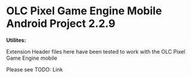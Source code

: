# OLC Pixel Game Engine Mobile Android Project 2.2.9
<p><b>Utilites:</b></p>
<p>Extension Header files here have been tested to work with the OLC Pixel Game Engine mobile</p>
<p>Please see TODO: Link</p>

